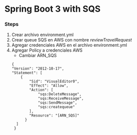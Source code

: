 # Spring Boot 3 with SQS

### Steps

1. Crear archivo environment.yml
2. Crear queue SQS en AWS con nombre *reviewTravelRequest*
2. Agregar credenciales AWS en el archivo environment.yml
3. Agregar Policy a credenciales AWS
   - Cambiar ARN_SQS
    ```
   {
    "Version": "2012-10-17",
    "Statement": [
        {
            "Sid": "VisualEditor0",
            "Effect": "Allow",
            "Action": [
                "sqs:DeleteMessage",
                "sqs:ReceiveMessage",
                "sqs:SendMessage",
                "sqs:createqueue"
            ],
            "Resource": "[ARN_SQS]"
          }
      ]
     }
   ```

